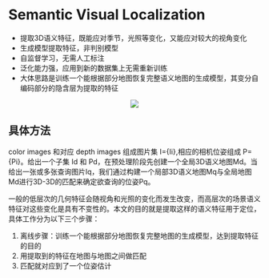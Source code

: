 # Semantic Visual Localization

* 提取3D语义特征，既能应对季节，光照等变化，又能应对较大的视角变化
* 生成模型提取特征，非判别模型
* 自监督学习，无需人工标注
* 泛化能力强，应用到新的数据集上无需重新训练
* 大体思路是训练一个能根据部分地图恢复完整语义地图的生成模型，其变分自编码部分的隐含层为提取的特征

<div align="center">
<img src="https://i.loli.net/2018/06/08/5b19dfb5bca44.png"  />
</div>

## 具体方法

color images 和对应 depth images 组成图片集 I={Ii},相应的相机位姿组成 P={Pi}。给出一个子集 Id 和 Pd，在预处理阶段先创建一个全局3D语义地图Md。当给出一张或多张查询图片Iq，我们通过构建一个局部3D语义地图Mq与全局地图Md进行3D-3D的匹配来确定欲查询的位姿Pq。

一般的低层次的几何特征会随视角和光照的变化而发生改变，而高层次的场景语义特征对这些变化是具有不变性的。本文的目的就是提取这样的语义特征用于定位，具体工作分为以下三个步骤：

1. 离线步骤：训练一个能根据部分地图恢复完整地图的生成模型，达到提取特征的目的
2. 用提取到的特征在地图与地图之间做匹配
3. 匹配就对应到了一个位姿估计
